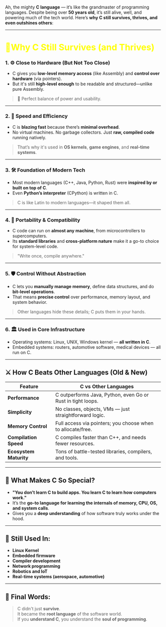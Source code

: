 Ah, the mighty **C language** — it’s like the grandmaster of programming languages. Despite being over **50 years old**, it’s still alive, well, and powering much of the tech world. Here’s **why C still survives, thrives, and even outshines others**:

---

# <span style="color:yellow">🧬**Why C Still Survives (and Thrives)**</span>

### 1. ⚙️ **Close to Hardware (But Not Too Close)**

- C gives you **low-level memory access** (like Assembly) and **control over hardware** (via pointers).
- But it's still **high-level enough** to be readable and structured—unlike pure Assembly.

> 🧠 Perfect balance of power and usability.

---

### 2. 🚀 **Speed and Efficiency**

- C is **blazing fast** because there’s **minimal overhead**.
- No virtual machines. No garbage collectors. Just **raw, compiled code** running natively.

> That’s why it's used in **OS kernels**, **game engines**, and **real-time systems**.

---

### 3. 🛠️ **Foundation of Modern Tech**

- Most modern languages (C++, Java, Python, Rust) were **inspired by or built on top of C**.
- Even **Python’s interpreter** (CPython) is written in C.

> C is like Latin to modern languages—it shaped them all.

---

### 4. 🧩 **Portability & Compatibility**

- C code can run on **almost any machine**, from microcontrollers to supercomputers.
- Its **standard libraries** and **cross-platform nature** make it a go-to choice for system-level code.

> "Write once, compile anywhere."

---

### 5. 🛡️ **Control Without Abstraction**

- C lets you **manually manage memory**, define data structures, and do **bit-level operations**.
- That means **precise control** over performance, memory layout, and system behavior.

> Other languages hide these details; C puts them in your hands.

---

### 6. 🏛️ **Used in Core Infrastructure**

- Operating systems: Linux, UNIX, Windows kernel — **all written in C**.
- Embedded systems: routers, automotive software, medical devices — all run on C.

---

## ⚔️ **How C Beats Other Languages (Old & New)**

| Feature                | C vs Other Languages                                        |
| ---------------------- | ----------------------------------------------------------- |
| **Performance**        | C outperforms Java, Python, even Go or Rust in tight loops. |
| **Simplicity**         | No classes, objects, VMs — just straightforward logic.      |
| **Memory Control**     | Full access via pointers; you choose when to allocate/free. |
| **Compilation Speed**  | C compiles faster than C++, and needs fewer resources.      |
| **Ecosystem Maturity** | Tons of battle-tested libraries, compilers, and tools.      |

---

## 🌟 **What Makes C So Special?**

- **"You don’t learn C to build apps. You learn C to learn how computers work."**
- It’s the **go-to language for learning the internals of memory, CPU, OS, and system calls**.
- Gives you a **deep understanding** of how software truly works under the hood.

---

## 🧪 Still Used In:

- **Linux Kernel**
- **Embedded firmware**
- **Compiler development**
- **Network programming**
- **Robotics and IoT**
- **Real-time systems (aerospace, automotive)**

---

## 🧠 Final Words:

> C didn't just **survive**.  
> It became the **root language** of the software world.  
> If you **understand C**, you understand the **soul of programming**.
